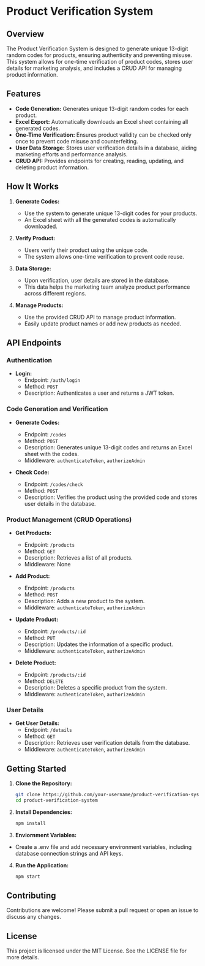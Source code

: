 # Product Verification System

## Overview

The Product Verification System is designed to generate unique 13-digit random codes for products, ensuring authenticity and preventing misuse. This system allows for one-time verification of product codes, stores user details for marketing analysis, and includes a CRUD API for managing product information.

## Features

- **Code Generation:** Generates unique 13-digit random codes for each product.
- **Excel Export:** Automatically downloads an Excel sheet containing all generated codes.
- **One-Time Verification:** Ensures product validity can be checked only once to prevent code misuse and counterfeiting.
- **User Data Storage:** Stores user verification details in a database, aiding marketing efforts and performance analysis.
- **CRUD API:** Provides endpoints for creating, reading, updating, and deleting product information.

## How It Works

1. **Generate Codes:**
   - Use the system to generate unique 13-digit codes for your products.
   - An Excel sheet with all the generated codes is automatically downloaded.

2. **Verify Product:**
   - Users verify their product using the unique code.
   - The system allows one-time verification to prevent code reuse.

3. **Data Storage:**
   - Upon verification, user details are stored in the database.
   - This data helps the marketing team analyze product performance across different regions.

4. **Manage Products:**
   - Use the provided CRUD API to manage product information.
   - Easily update product names or add new products as needed.

## API Endpoints

### Authentication

- **Login:**
  - Endpoint: `/auth/login`
  - Method: `POST`
  - Description: Authenticates a user and returns a JWT token.

### Code Generation and Verification

- **Generate Codes:**
  - Endpoint: `/codes`
  - Method: `POST`
  - Description: Generates unique 13-digit codes and returns an Excel sheet with the codes.
  - Middleware: `authenticateToken`, `authorizeAdmin`

- **Check Code:**
  - Endpoint: `/codes/check`
  - Method: `POST`
  - Description: Verifies the product using the provided code and stores user details in the database.

### Product Management (CRUD Operations)

- **Get Products:**
  - Endpoint: `/products`
  - Method: `GET`
  - Description: Retrieves a list of all products.
  - Middleware: None

- **Add Product:**
  - Endpoint: `/products`
  - Method: `POST`
  - Description: Adds a new product to the system.
  - Middleware: `authenticateToken`, `authorizeAdmin`

- **Update Product:**
  - Endpoint: `/products/:id`
  - Method: `PUT`
  - Description: Updates the information of a specific product.
  - Middleware: `authenticateToken`, `authorizeAdmin`

- **Delete Product:**
  - Endpoint: `/products/:id`
  - Method: `DELETE`
  - Description: Deletes a specific product from the system.
  - Middleware: `authenticateToken`, `authorizeAdmin`

### User Details

- **Get User Details:**
  - Endpoint: `/details`
  - Method: `GET`
  - Description: Retrieves user verification details from the database.
  - Middleware: `authenticateToken`, `authorizeAdmin`

## Getting Started

1. **Clone the Repository:**
   ```sh
   git clone https://github.com/your-username/product-verification-system.git
   cd product-verification-system
   ```

2. **Install Dependencies:**
    ```sh
    npm install
    ```
3. **Enviornment Variables:**
  - Create a .env file and add necessary environment variables, including database connection strings and API keys.

4. **Run the Application:**
    ```sh
    npm start
    ```
## Contributing
Contributions are welcome! Please submit a pull request or open an issue to discuss any changes.

## License
This project is licensed under the MIT License. See the LICENSE file for more details.